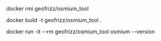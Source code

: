 docker rmi geofrizz/osmium_tool

docker build -t geofrizz/osmium_tool .


docker run -it --rm geofrizz/osmium_tool osmium --version

